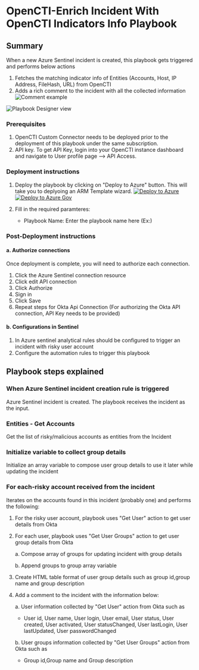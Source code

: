# OpenCTI-Enrich Incident With OpenCTI Indicators Info Playbook
 ## Summary
 When a new Azure Sentinel incident is created, this playbook gets triggered and performs below actions
 1. Fetches the matching indicator info of Entities (Accounts, Host, IP Address, FileHash, URL) from OpenCTI 
 2. Adds a rich comment to the incident with all the collected information
    ![Comment example](./images/Incident_Comment.png)


![Playbook Designer view](./Okta-EnrichIncidentwithuserdetails.PNG)<br>

### Prerequisites 
1. OpenCTI Custom Connector needs to be deployed prior to the deployment of this playbook under the same subscription.
2. API key. To get API Key, login into your OpenCTI instance dashboard and navigate to User profile page --> API Access.

### Deployment instructions 
1. Deploy the playbook by clicking on "Deploy to Azure" button. This will take you to deplyoing an ARM Template wizard.
[![Deploy to Azure](https://aka.ms/deploytoazurebutton)](https://portal.azure.com/#create/Microsoft.Template/uri/https%3A%2F%2Fraw.githubusercontent.com%2FAzure%2FAzure-Sentinel%2FSolutions%2FOpenCTI%2FOpenCTIPlaybooks%2FOpenCTI-GetIndicatorInfo%2Fazuredeploy.json)
[![Deploy to Azure Gov](https://aka.ms/deploytoazuregovbutton)](https://portal.azure.us/#create/Microsoft.Template/uri/https%3A%2F%2Fraw.githubusercontent.com%2FAzure%2FAzure-Sentinel%2FSolutions%2FOpenCTI%2FOpenCTIPlaybooks%2FOpenCTI-GetIndicatorInfo%2Fazuredeploy.json)

2. Fill in the required paramteres:
    * Playbook Name: Enter the playbook name here (Ex:)
    
### Post-Deployment instructions 
#### a. Authorize connections
Once deployment is complete, you will need to authorize each connection.
1.	Click the Azure Sentinel connection resource
2.	Click edit API connection
3.	Click Authorize
4.	Sign in
5.	Click Save
6.	Repeat steps for Okta Api  Connection (For authorizing the Okta API connection, API Key needs to be provided)
#### b. Configurations in Sentinel
1. In Azure sentinel analytical rules should be configured to trigger an incident with risky user account 
2. Configure the automation rules to trigger this playbook


## Playbook steps explained
### When Azure Sentinel incident creation rule is triggered

Azure Sentinel incident is created. The playbook receives the incident as the input.
### Entities - Get Accounts

Get the list of risky/malicious accounts as entities from the Incident

### Initialize variable to collect group details
Initialize an array variable to compose user group details to use it later while updating the incident

### For each-risky account received from the incident
Iterates on the accounts found in this incident (probably one) and performs the following:

1. For the risky user account, playbook uses "Get User" action to get user details from Okta
2. For each user, playbook uses "Get User Groups" action to get user  group details from Okta

   a. Compose array of groups for updating incident with group details

   b. Append groups to group array variable

3. Create HTML table format of user group details such as group id,group name and group description

4. Add a comment to the incident with the information below:

     a. User information collected by "Get User" action from Okta such as

     * User id, User name, User login, User email, User status, User created, User activated, User statusChanged, User lastLogin, User lastUpdated, User passwordChanged


     
     b. User groups information collected by "Get User Groups" action from Okta such as

     * Group id,Group name and Group description

